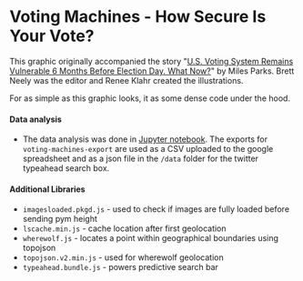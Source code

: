 # Voting Machines - How Secure Is Your Vote?

This graphic originally accompanied the story "[U.S. Voting System Remains Vulnerable 6 Months Before Election Day. What Now?](https://www.npr.org/2018/05/08/599452050/the-u-s-voting-system-remains-vulnerable-6-months-before-election-day-what-now)" by Miles Parks. Brett Neely was the editor and Renee Klahr created the illustrations.

For as simple as this graphic looks, it as some dense code under the hood.

#### Data analysis
* The data analysis was done in [Jupyter notebook](https://github.com/nprapps/voting-machines/blob/master/jupyter/paper_trails.ipynb). The exports for `voting-machines-export` are used as a CSV uploaded to the google spreadsheet and as a json file in the `/data` folder for the twitter typeahead search box.

#### Additional Libraries
* `imagesloaded.pkgd.js` - used to check if images are fully loaded before sending pym height
* `lscache.min.js` - cache location after first geolocation
* `wherewolf.js` - locates a point within geographical boundaries using topojson
* `topojson.v2.min.js` - used for wherewolf geolocation
* `typeahead.bundle.js` - powers predictive search bar
